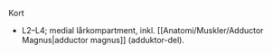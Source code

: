 Kort
- L2–L4; medial lårkompartment, inkl. [[Anatomi/Muskler/Adductor Magnus|adductor magnus]] (adduktor-del).

